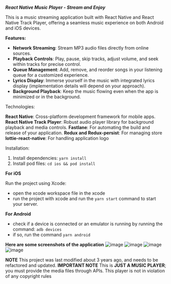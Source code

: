 ***React Native Music Player - Stream and Enjoy***

This is a music streaming application built with React Native and React Native Track Player, offering a seamless music experience on both Android and iOS devices.

**Features:**

- **Network Streaming**: Stream MP3 audio files directly from online sources.
- **Playback Controls**: Play, pause, skip tracks, adjust volume, and seek within tracks for precise control.
- **Queue Management**: Add, remove, and reorder songs in your listening queue for a customized experience.
- **Lyrics Display**: Immerse yourself in the music with integrated lyrics display (implementation details will depend on your approach).
- **Background Playback**: Keep the music flowing even when the app is minimized or in the background.

Technologies:

**React Native**: Cross-platform development framework for mobile apps.
**React Native Track Player**: Robust audio player library for background playback and media controls.
**Fastlane**: For automating the build and release of your application.
**Redux and Redux-persist**: For managing store
**lottie-react-native**: For handling application logo

Installation:

1. Install dependencies: `yarn install`
2. Install pod files: `cd ios && pod install`

**For iOS**

Run the project using Xcode:
- open the xcode workspace file in the xcode
- run the project with xcode and run the `yarn start` command to start your server.

**For Android**

- check if a device is connected or an emulator is running by running the command:
`adb devices`
- if so, run the command `yarn android`

**Here are some screenshots of the application**
![image](https://github.com/ZahraKhanjani/Musicify-Mobile-Application/assets/30265908/85707257-0135-4fc7-b40d-8de48dd9e2ea)
![image](https://github.com/ZahraKhanjani/Musicify-Mobile-Application/assets/30265908/0be312b4-12fb-4f54-9af9-0911a2e53567)
![image](https://github.com/ZahraKhanjani/Musicify-Mobile-Application/assets/30265908/1fe169eb-2c57-41eb-93ef-a65b091e093f)
![image](https://github.com/ZahraKhanjani/Musicify-Mobile-Application/assets/30265908/5c0e3abf-55c4-440c-b693-2e2ba48c3c6b)


**NOTE**
This project was last modified about 3 years ago, and needs to be refactored and updated.
**IMPORTANT NOTE**
This is **JUST A MUSIC PLAYER**; you must provide the media files through APIs. This player is not in violation of any copyright rules

